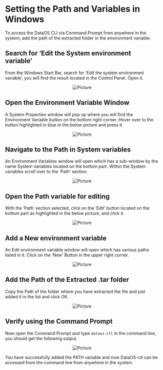 # Setting the Path and Variables in Windows

To access the DataOS CLI via Command Prompt from anywhere in the system, add the path of the extracted folder in the environment variable. 

## Search for ‘Edit the System environment variable’

From the Windows Start Bar, search for ‘Edit the system environment variable’, you will find the result located in the Control Panel. Open it.
 
<center>

![Picture](edit_env_var.png)

</center>

## Open the Environment Variable Window

A System Properties window will pop up where you will find the Environment Variable button on the bottom right corner. Hover over to the button highlighted in blue in the below picture and press it.
 
<center>

![Picture](system_prop.png)

</center>


## Navigate to the Path in System variables

An Environment Variables window will open which has a sub-window by the name System variables located on the bottom part. Within the System variables scroll over to the ‘Path’ section.
 
<center>

![Picture](env_var.png)

</center>

## Open the Path variable for editing

With the ‘Path’ section selected, click on the ‘Edit’ button located on the bottom part as highlighted in the below picture, and click it.
 
<center>

![Picture](open_path_variable.png)

</center>

## Add a New environment variable

An Edit environment variable window will open which has various paths listed in it. Click on the ‘New’ Button in the upper right corner.
 
<center>

![Picture](new_env_var.png)

</center>

## Add the Path of the Extracted .tar folder

Copy the Path of the folder where you have extracted the file and just added it in the list and click OK.
 
<center>

![Picture](copy_path.png)

</center>

## Verify using the Command Prompt

Now open the Command Prompt and type `dataos-ctl` in the command line, you should get the following output.
 
<center>

![Picture](test_path.png)

</center>

You have successfully added the PATH variable and now DataOS-ctl can be accessed from the command line from anywhere in the system.